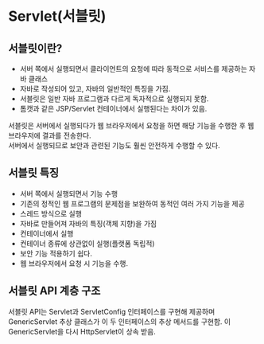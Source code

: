 # Servlet(서블릿)

## 서블릿이란?
- 서버 쪽에서 실행되면서 클라이언트의 요청에 따라 동적으로 서비스를 제공하는 자바 클래스
- 자바로 작성되어 있고, 자바의 일반적인 특징을 가짐.
- 서블릿은 일반 자바 프로그램과 다르게 독자적으로 실행되지 못함.
- 톰캣과 같은 JSP/Servlet 컨테이너에서 실행된다는 차이가 있음.

서블릿은 서버에서 실행되다가 웹 브라우저에서 요청을 하면 해당 기능을 수행한 후 웹 브라우저에 결과를 전송한다.   
서버에서 실행되므로 보안과 관련된 기능도 훨씬 안전하게 수행할 수 있다.

## 서블릿 특징
- 서버 쪽에서 실행되면서 기능 수행
- 기존의 정적인 웹 프로그램의 문제점을 보완하여 동적인 여러 가지 기능을 제공
- 스레드 방식으로 실행
- 자바로 만들어져 자바의 특징(객체 지향)을 가짐
- 컨테이너에서 실행
- 컨테이너 종류에 상관없이 실행(플랫폼 독립적)
- 보안 기능 적용하기 쉽다.
- 웹 브라우저에서 요청 시 기능을 수행.
     
## 서블릿 API 계층 구조
서블릿 API는 Servlet과 ServletConfig 인터페이스를 구현해 제공하며 GenericServlet 추상 클래스가 이 두 인터페이스의 추상 메서드를 구현함.
이 GenericServlet을 다시 HttpServlet이 상속 받음.
